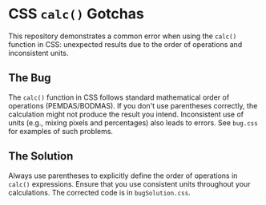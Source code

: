 # CSS `calc()` Gotchas

This repository demonstrates a common error when using the `calc()` function in CSS: unexpected results due to the order of operations and inconsistent units.

## The Bug

The `calc()` function in CSS follows standard mathematical order of operations (PEMDAS/BODMAS). If you don't use parentheses correctly, the calculation might not produce the result you intend. Inconsistent use of units (e.g., mixing pixels and percentages) also leads to errors.  See `bug.css` for examples of such problems.

## The Solution

Always use parentheses to explicitly define the order of operations in `calc()` expressions. Ensure that you use consistent units throughout your calculations.  The corrected code is in `bugSolution.css`.